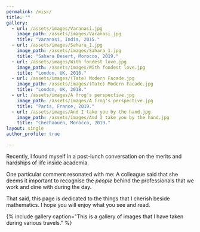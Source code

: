 ```yaml
---
permalink: /misc/
title: ""
gallery:
  - url: /assets/images/Varanasi.jpg
    image_path: /assets/images/Varanasi.jpg
    title: "Varanasi, India, 2015."
  - url: /assets/images/Sahara_1.jpg
    image_path: /assets/images/Sahara_1.jpg
    title: "Sahara Desert, Morocco, 2019."
  - url: /assets/images/With fondest love.jpg
    image_path: /assets/images/With fondest love.jpg
    title: "London, UK, 2016."
  - url: /assets/images/(Tate) Modern Facade.jpg
    image_path: /assets/images/(Tate) Modern Facade.jpg
    title: "London, UK, 2018."  
  - url: /assets/images/A frog's perspective.jpg
    image_path: /assets/images/A frog's perspective.jpg
    title: "Paris, France, 2019." 
  - url: /assets/images/And I take you by the hand.jpg
    image_path: /assets/images/And I take you by the hand.jpg
    title: "Chechaouen, Morocco, 2019."  
layout: single
author_profile: true  

---
```


Recently, I found myself in a post-lunch conversation on the merits and hardships of life inside academia. 

One particular comment resonated with me: A colleague said that she deems it important to recognise the <i> people </i> 
behind the professionals that we work and dine with during the day.

That said, this page is dedicated to the things that I cherish beside mathematics. I hope you will enjoy what you see and read. 

{% include gallery caption="This is a gallery of images that I have taken during various 
travels." %}  
